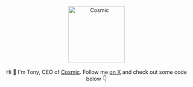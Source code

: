 <div align="center">
  <a href="https://www.cosmicjs.com">
    <img src="https://imgix.cosmicjs.com/a28c6df0-c98c-11ed-b01d-23d7b265c299-cosmicwordmarkonlight.svg" alt="Cosmic" height="150"/>
  </a>
  <br /><br />
  Hi 👋 I'm Tony, CEO of <a href="https://www.cosmicjs.com">Cosmic</a>. Follow me <a href="https://twitter.com/TonySpiro">on X</a> and check out some code below 👇 
</div>
